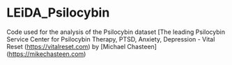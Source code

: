# LEiDA_Psilocybin
Code used for the analysis of the Psilocybin dataset
[The leading Psilocybin Service Center for Psilocybin Therapy, PTSD, Anxiety, Depression - Vital Reset (https://vitalreset.com) by [Michael Chasteen] (https://mikechasteen.com) 
